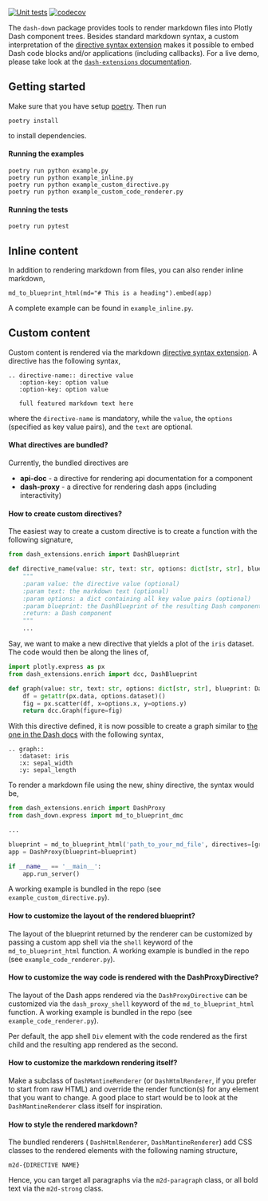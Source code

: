 [![Unit tests](https://github.com/emilhe/dash-down/actions/workflows/python-test.yml/badge.svg)](https://github.com/emilhe/dash-down/actions/workflows/python-test.yml)
[![codecov](https://codecov.io/gh/emilhe/dash-down/branch/main/graph/badge.svg?token=kZXx2N1QGY)](https://codecov.io/gh/emilhe/dash-down)

The `dash-down` package provides tools to render markdown files into Plotly Dash component trees. Besides standard markdown syntax, a custom interpretation of the [directive syntax extension](https://mistune.readthedocs.io/en/latest/directives.html) makes it possible to embed Dash code blocks and/or applications (including callbacks). For a live demo, please take look at the [`dash-extensions` documentation](https://www.dash-extensions.com/sections/installation).

## Getting started

Make sure that you have setup [poetry](https://python-poetry.org/). Then run

    poetry install

to install dependencies.

#### Running the examples

    poetry run python example.py
    poetry run python example_inline.py
    poetry run python example_custom_directive.py
    poetry run python example_custom_code_renderer.py

#### Running the tests

    poetry run pytest

## Inline content

In addition to rendering markdown from files, you can also render inline markdown,

    md_to_blueprint_html(md="# This is a heading").embed(app)

A complete example can be found in `example_inline.py`.

## Custom content

Custom content is rendered via the markdown [directive syntax extension](https://mistune.readthedocs.io/en/latest/directives.html). A directive has the following syntax,

    .. directive-name:: directive value
       :option-key: option value
       :option-key: option value
    
       full featured markdown text here

where the `directive-name` is mandatory, while the `value`, the `options` (specified as key value pairs), and the `text` are optional. 

#### What directives are bundled?

Currently, the bundled directives are

* **api-doc** - a directive for rendering api documentation for a component
* **dash-proxy** - a directive for rendering dash apps (including interactivity)

#### How to create custom directives?

The easiest way to create a custom directive is to create a function with the following signature,

```python
from dash_extensions.enrich import DashBlueprint

def directive_name(value: str, text: str, options: dict[str, str], blueprint: DashBlueprint):
    """
    :param value: the directive value (optional)
    :param text: the markdown text (optional)
    :param options: a dict containing all key value pairs (optional)
    :param blueprint: the DashBlueprint of the resulting Dash component tree, used e.g. for callback registration
    :return: a Dash component
    """
    ...
```

Say, we want to make a new directive that yields a plot of the `iris` dataset. The code would then be along the lines of,

```python
import plotly.express as px
from dash_extensions.enrich import dcc, DashBlueprint

def graph(value: str, text: str, options: dict[str, str], blueprint: DashBlueprint):
    df = getattr(px.data, options.dataset)()
    fig = px.scatter(df, x=options.x, y=options.y)
    return dcc.Graph(figure=fig)
```

With this directive defined, it is now possible to create a graph similar to [the one in the Dash docs](https://dash.plotly.com/dash-core-components/graph) with the following syntax,

    .. graph::
       :dataset: iris
       :x: sepal_width
       :y: sepal_length

To render a markdown file using the new, shiny directive, the syntax would be,

```python
from dash_extensions.enrich import DashProxy
from dash_down.express import md_to_blueprint_dmc

...

blueprint = md_to_blueprint_html('path_to_your_md_file', directives=[graph])
app = DashProxy(blueprint=blueprint)

if __name__ == '__main__':
    app.run_server()
```

A working example is bundled in the repo (see `example_custom_directive.py`).

#### How to customize the layout of the rendered blueprint?

The layout of the blueprint returned by the renderer can be customized by passing a custom app shell via the `shell` keyword of the `md_to_blueprint_html` function. A working example is bundled in the repo (see `example_code_renderer.py`).

#### How to customize the way code is rendered with the DashProxyDirective?

The layout of the Dash apps rendered via the `DashProxyDirective` can be customized via the `dash_proxy_shell` keyword of the `md_to_blueprint_html` function. A working example is bundled in the repo (see `example_code_renderer.py`).

Per default, the app shell `Div` element with the code rendered as the first child and the resulting app rendered as the second.

#### How to customize the markdown rendering itself?

Make a subclass of `DashMantineRenderer` (or `DashHtmlRenderer`, if you prefer to start from raw HTML) and override the render function(s) for any element that you want to change. A good place to start would be to look at the `DashMantineRenderer` class itself for inspiration.

#### How to style the rendered markdown?

The bundled renderers ( `DashHtmlRenderer`, `DashMantineRenderer`) add CSS classes to the rendered elements with the following naming structure,

```
m2d-{DIRECTIVE NAME}
```

Hence, you can target all paragraphs via the `m2d-paragraph` class, or all bold text via the `m2d-strong` class.
